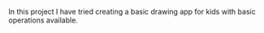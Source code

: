 In this project I have tried creating a basic drawing app for kids with basic operations available.
